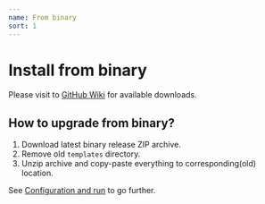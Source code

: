 ```yaml
---
name: From binary
sort: 1
---
```


# Install from binary

Please visit to [GitHub Wiki](https://github.com/gogits/gogs/wiki/Download) for available downloads.

## How to upgrade from binary?

1. Download latest binary release ZIP archive.
2. Remove old `templates` directory.
3. Unzip archive and copy-paste everything to corresponding(old) location.

See [Configuration and run](configuration_and_run.md) to go further.